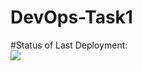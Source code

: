 # DevOps-Task1


#Status of Last Deployment:<br>
<img src="https://github.com/stranger7771981/DevOps-Task1/workflows/CI/CD_Task/badge.svg?branch=main"><br>
